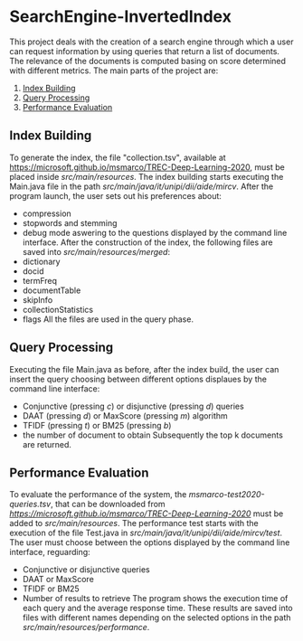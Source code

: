 # SearchEngine-InvertedIndex

This project deals with the creation of a search engine through which a user can request information by using queries that return a list of documents. The relevance of the documents is computed basing on score determined with different metrics. 
The main parts of the project are: 
1. [Index Building](#index)
2. [Query Processing](#query)
3. [Performance Evaluation](#performance)

## Index Building

To generate the index, the file "collection.tsv", available at https://microsoft.github.io/msmarco/TREC-Deep-Learning-2020, must be placed inside *src/main/resources*. The index building starts executing the Main.java file in the path *src/main/java/it/unipi/dii/aide/mircv*.
After the program launch, the user sets out his preferences about: 
- compression
- stopwords and stemming
- debug mode
aswering to the questions displayed by the command line interface.
 After the construction of the index, the following files are saved into *src/main/resources/merged*:
-  dictionary
-  docid
-  termFreq
-  documentTable
-  skipInfo
- collectionStatistics
- flags
All the files are used in the query phase.

## Query Processing
Executing the file Main.java as before, after the index build, the user can insert the query choosing between different options displaues by the command line interface: 
- Conjunctive (pressing *c*) or disjunctive (pressing *d*) queries
- DAAT (pressing *d*) or MaxScore (pressing *m*) algorithm
- TFIDF (pressing *t*) or BM25 (pressing *b*)
- the number of document to obtain
Subsequently the top k documents are returned.

## Performance Evaluation
To evaluate the performance of the system, the *msmarco-test2020-queries.tsv*, that can be downloaded from *https://microsoft.github.io/msmarco/TREC-Deep-Learning-2020* must be added to *src/main/resources*.
The performance test starts with the execution of the file Test.java in *src/main/java/it/unipi/dii/aide/mircv/test*. The user must choose between the options displayed by the command line interface, reguarding: 
- Conjunctive or disjunctive queries
- DAAT or MaxScore
- TFIDF or BM25
- Number of results to retrieve
The program shows the execution time of each query and the average response time. 
These results are saved into files with different names depending on the selected options in the path *src/main/resources/performance*.
